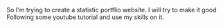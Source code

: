 So I'm trying to create a statistic portflio website.
I will try to make it good 
Following some youtube tutorial and use my skills on it.

